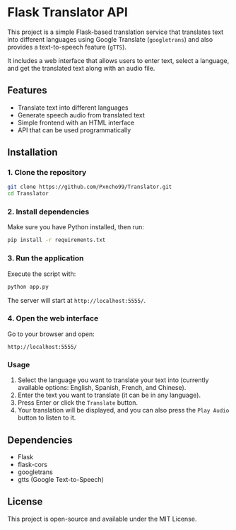 # Flask Translator API

This project is a simple Flask-based translation service that translates text into different languages using Google Translate (`googletrans`) and also provides a text-to-speech feature (`gTTS`).

It includes a web interface that allows users to enter text, select a language, and get the translated text along with an audio file.

## Features

- Translate text into different languages
- Generate speech audio from translated text
- Simple frontend with an HTML interface
- API that can be used programmatically

## Installation

### 1. Clone the repository

```sh
git clone https://github.com/Pxncho99/Translator.git
cd Translator
```

### 2. Install dependencies

Make sure you have Python installed, then run:

```sh
pip install -r requirements.txt
```

### 3. Run the application

Execute the script with:

```sh
python app.py
```

The server will start at `http://localhost:5555/`.

### 4. Open the web interface

Go to your browser and open:

```
http://localhost:5555/
```

### Usage

  1. Select the language you want to translate your text into (currently available options: English, Spanish, French, and Chinese).
  2. Enter the text you want to translate (it can be in any language).
  3. Press Enter or click the `Translate` button.
  4. Your translation will be displayed, and you can also press the `Play Audio` button to listen to it.

## Dependencies

- Flask
- flask-cors
- googletrans
- gtts (Google Text-to-Speech)

## License

This project is open-source and available under the MIT License.

